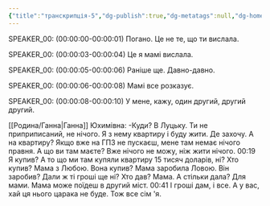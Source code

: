 ```yaml
---
{"title":"транскрипція-5","dg-publish":true,"dg-metatags":null,"dg-home":null,"permalink":"/transkripcziyi/transkripcziya-5/","dgPassFrontmatter":true,"noteIcon":""}
---
```


SPEAKER_00:
(00:00:00-00:00:01)  Погано. Це не те, що ти вислала.

SPEAKER_00:
(00:00:03-00:00:04)  Це я мамі вислала.

SPEAKER_00:
(00:00:05-00:00:06)  Раніше ще. Давно-давно.

SPEAKER_00:
(00:00:06-00:00:08)  Мамі все розказує.

SPEAKER_00:
(00:00:08-00:00:10)  У мене, кажу, один другий, другий другий.


 
[[Родина/Ганна\|Ганна]] Юхимівна:
-Куди? В Луцьку. Ти не приприписаний, не нічого. Я з нему квартиру і буду жити. Де захочу. А на квартиру? Якщо вже на ГПЗ не пускаєш, мене там немає нічого правня. А що ви там маєте? Вже нічого не можу, ніж жити нічого. 
00:19
Я купив? А то що ми там купяли квартиру 15 тисяч доларів, ні? Хто купив? Мама з Любою. Вона купив? Мама заробила Ловою. Він заробив? Дали ж ті гроші ще ні? Хто дав? Мама. А стільки дала? Для мами. Мама може поїдеш в другий міст. 
00:41
І гроші дам, і все. А у вас, хай ця нього царака не буде. Тож все сім 'я. 
